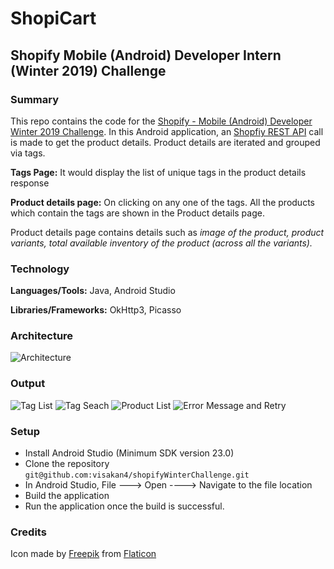 # ShopiCart

## Shopify Mobile (Android) Developer Intern (Winter 2019) Challenge

### Summary

This repo contains the code for the [Shopify - Mobile (Android) Developer Winter 2019 Challenge](https://docs.google.com/document/d/1jxo50o80I1UeowrRtz-SG_ujpET4nvSVW4bDDjJ2V34/edit). In this Android application, an [Shopfiy REST API](https://shopicruit.myshopify.com/admin/products.json?page=1&access_token=c32313df0d0ef512ca64d5b336a0d7c6) call is made to get the product details. Product details are iterated and grouped via tags. 

**Tags Page:** It would display the list of unique tags in the product details response

**Product details page:** On clicking on any one of the tags. All the products which contain the tags are shown in the Product details page. 

Product details page contains details such as *image of the product, product variants, total available inventory of the product (across all the variants).*

### Technology

**Languages/Tools:** Java, Android Studio

**Libraries/Frameworks:** OkHttp3, Picasso

### Architecture

![Architecture](https://github.com/visakan4/shopifyWinterChallenge/blob/master/readMeImages/architecture.PNG "Flowchart")

### Output

![Tag List](https://github.com/visakan4/shopifyWinterChallenge/blob/master/readMeImages/tagList.png "Tag List")
![Tag Seach](https://github.com/visakan4/shopifyWinterChallenge/blob/master/readMeImages/tagSearch.png "Tag search")
![Product List](https://github.com/visakan4/shopifyWinterChallenge/blob/master/readMeImages/productList.png "Product List")
![Error Message and Retry](https://github.com/visakan4/shopifyWinterChallenge/blob/master/readMeImages/ErrorMessage.png "Error Message")

### Setup

 * Install Android Studio (Minimum SDK version 23.0)
 * Clone the repository `git@github.com:visakan4/shopifyWinterChallenge.git`
 * In Android Studio, File ---> Open ----> Navigate to the file location
 * Build the application
 * Run the application once the build is successful.

### Credits

Icon made by [Freepik](https://www.freepik.com/) from [Flaticon](www.flaticon.com)
